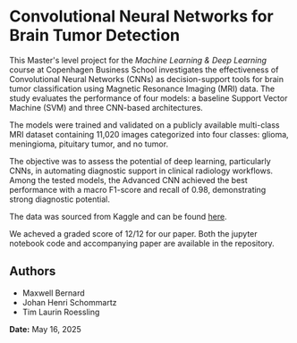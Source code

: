 # Convolutional Neural Networks for Brain Tumor Detection

This Master's level project for the *Machine Learning & Deep Learning* course at Copenhagen Business School investigates the effectiveness of Convolutional Neural Networks (CNNs) as decision-support tools for brain tumor classification using Magnetic Resonance Imaging (MRI) data. The study evaluates the performance of four models: a baseline Support Vector Machine (SVM) and three CNN-based architectures.

The models were trained and validated on a publicly available multi-class MRI dataset containing 11,020 images categorized into four classes: glioma, meningioma, pituitary tumor, and no tumor.

The objective was to assess the potential of deep learning, particularly CNNs, in automating diagnostic support in clinical radiology workflows. Among the tested models, the Advanced CNN achieved the best performance with a macro F1-score and recall of 0.98, demonstrating strong diagnostic potential.

The data was sourced from Kaggle and can be found [here](https://www.kaggle.com/datasets/maxwellbernard/brain-tumor-mri-multi-class-dataset).

We acheved a graded score of 12/12 for our paper. Both the jupyter notebook code and accompanying paper are available in the repository.  

## Authors
- Maxwell Bernard
- Johan Henri Schommartz
- Tim Laurin Roessling


**Date:** May 16, 2025
